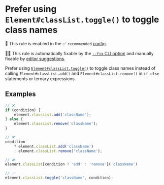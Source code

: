 # Prefer using `Element#classList.toggle()` to toggle class names

💼 This rule is enabled in the ✅ `recommended` [config](https://github.com/sindresorhus/eslint-plugin-unicorn#recommended-config).

🔧💡 This rule is automatically fixable by the [`--fix` CLI option](https://eslint.org/docs/latest/user-guide/command-line-interface#--fix) and manually fixable by [editor suggestions](https://eslint.org/docs/latest/use/core-concepts#rule-suggestions).

<!-- end auto-generated rule header -->
<!-- Do not manually modify this header. Run: `npm run fix:eslint-docs` -->

Prefer using [`Element#classList.toggle()`](https://developer.mozilla.org/en-US/docs/Web/API/Element/classList) to toggle class names instead of calling `Element#classList.add()` and `Element#classList.remove()` in `if-else` statements or ternary expressions.

## Examples

```js
// ❌
if (condition) {
	element.classList.add('className');
} else {
	element.classList.remove('className');
}

// ❌
condition
	? element.classList.add('className')
	: element.classList.remove('className');

// ❌
element.classList[condition ? 'add' : 'remove']('className')

// ✅
element.classList.toggle('className', condition);
```
